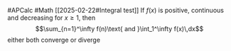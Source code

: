 #APCalc 
#Math 
[[2025-02-22#Integral test]]
If $f(x)$ is positive, continuous and decreasing for $x\geq1$, then$$\sum_{n=1}^\infty f(n)\text{ and }\int_1^\infty f(x)\,dx$$either both converge or diverge
